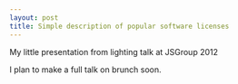 ```yaml
--- 
layout: post
title: Simple description of popular software licenses
---
```


My little presentation from lighting talk at JSGroup 2012

<script src="http://speakerdeck.com/embed/4f3fad3520ec62001f00f2af.js"></script>

I plan to make a full talk on brunch soon.
